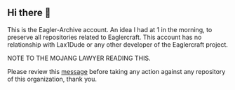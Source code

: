 ## Hi there 👋
This is the Eagler-Archive account. An idea I had at 1 in the morning, to preserve all repositories related to Eaglercraft.
This account has no relationship with Lax1Dude or any other developer of the Eaglercraft project.



NOTE TO THE MOJANG LAWYER READING THIS.

Please review this [message](https://github.com/Eagler-Archive/.github/blob/main/MessageforMojang.md) before taking any action against any repository of this organization, thank you.
